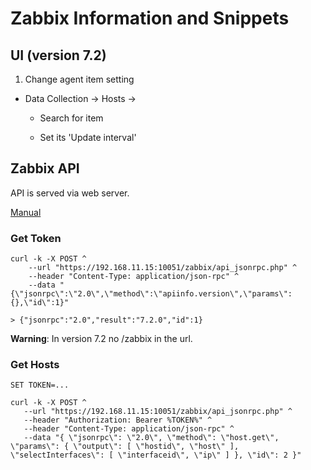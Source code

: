 # Zabbix Information and Snippets

## UI (version 7.2)

1. Change agent item setting

- Data Collection -> Hosts -> 
    
    - Search for item

    - Set its 'Update interval'



## Zabbix API

API is served via web server.

[Manual](https://www.zabbix.com/documentation/current/en/manual/api)

### Get Token

```
curl -k -X POST ^
    --url "https://192.168.11.15:10051/zabbix/api_jsonrpc.php" ^
    --header "Content-Type: application/json-rpc" ^
    --data "{\"jsonrpc\":\"2.0\",\"method\":\"apiinfo.version\",\"params\":{},\"id\":1}"

> {"jsonrpc":"2.0","result":"7.2.0","id":1}
```

**Warning**: In version 7.2 no /zabbix in the url. 

### Get Hosts

```
SET TOKEN=...

curl -k -X POST ^
   --url "https://192.168.11.15:10051/zabbix/api_jsonrpc.php" ^
   --header "Authorization: Bearer %TOKEN%" ^
   --header "Content-Type: application/json-rpc" ^
   --data "{ \"jsonrpc\": \"2.0\", \"method\": \"host.get\", \"params\": { \"output\": [ \"hostid\", \"host\" ], \"selectInterfaces\": [ \"interfaceid\", \"ip\" ] }, \"id\": 2 }"
   
```
